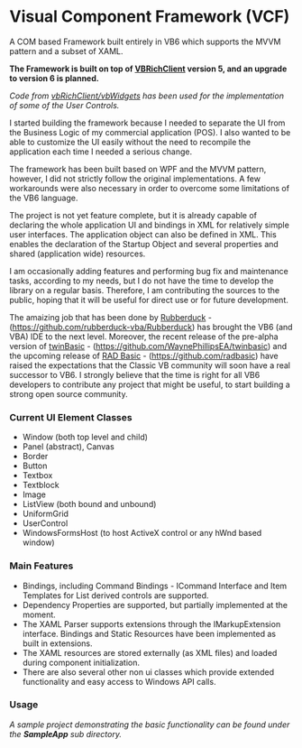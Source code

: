 # Visual Component Framework (VCF)

A COM based Framework built entirely in VB6 which supports the MVVM pattern and a subset of XAML.

**The Framework is built on top of [VBRichClient](http://www.vbrichclient.com) version 5, and an upgrade to version 6 is planned.**

*Code from [vbRichClient/vbWidgets](https://github.com/vbRichClient/vbWidgets) has been used for the implementation of some of the User Controls.*


I started building the framework because I needed to separate the UI from the Business Logic of my commercial application (POS). I also wanted to be able to customize the UI easily without the need to recompile the application each time I needed a serious change.


The framework has been built based on WPF and the MVVM pattern, however, I did not strictly follow the original implementations. A few workarounds were also necessary in order to overcome some limitations of the VB6 language. 


The project is not yet feature complete, but it is already capable of declaring the whole application UI and bindings in XML for relatively simple user interfaces. The application object can also be defined in XML. This enables the declaration of the Startup Object and several properties and shared (application wide) resources. 

I am occasionally adding features and performing bug fix and maintenance tasks, according to my needs, but I do not have the time to develop the library on a regular basis. Therefore, I am contributing the sources to the public, hoping that it will be useful for direct use or for future development. 


The amaizing job that has been done by [Rubberduck](https://rubberduckvba.com/) - (https://github.com/rubberduck-vba/Rubberduck) has brought the VB6 (and VBA) IDE to the next level. Moreover, the recent release of the pre-alpha version of [twinBasic](https://www.twinbasic.com) - (https://github.com/WaynePhillipsEA/twinbasic) and the upcoming release of [RAD Basic](https://www.radbasic.dev) - (https://github.com/radbasic) have raised the expectations that the Classic VB community will soon have a real successor to VB6. I strongly believe that the time is right for all VB6 developers to contribute any project that might be useful, to start building a strong open source community. 

### Current UI Element Classes
* Window (both top level and child)
* Panel (abstract), Canvas 
* Border
* Button
* Textbox
* Textblock
* Image
* ListView (both bound and unbound)
* UniformGrid
* UserControl
* WindowsFormsHost (to host ActiveX control or any hWnd based window)


### Main Features
* Bindings, including Command Bindings - ICommand Interface and Item Templates for List derived controls are supported.
* Dependency Properties are supported, but partially implemented at the moment.
* The XAML Parser supports extensions through the IMarkupExtension interface. Bindings and Static Resources have been implemented as built in extensions. 
* The XAML resources are stored externally (as XML files) and loaded during component initialization.
* There are also several other non ui classes which provide extended functionality and easy access to Windows API calls. 


### Usage
*A sample project demonstrating the basic functionality can be found under the __SampleApp__ sub directory.*

